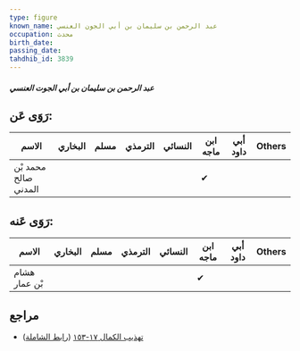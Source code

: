 ```yaml
---
type: figure
known_name: عبد الرحمن بن سليمان بن أبي الجون العنسي
occupation: محدث
birth_date:
passing_date:
tahdhib_id: 3839
---
```

##### عبد الرحمن بن سليمان بن أبي الجوت العنسي

## رَوَى عَن:
| الاسم                | البخاري | مسلم | الترمذي | النسائي | ابن ماجه | أبي داود | Others |
| -------------------- | ------- | ---- | ------- | ------- | -------- | -------- | ------ |
| محمد بْن صالح المدني |         |      |         |         | ✔        |          |        |
## رَوَى عَنه:
| الاسم         | البخاري | مسلم | الترمذي | النسائي | ابن ماجه | أبي داود | Others |
| ------------- | ------- | ---- | ------- | ------- | -------- | -------- | ------ |
| هشام بْن عمار |         |      |         |         | ✔        |          |        |
## مراجع
- [تهذيب الكمال ١٧-١٥٣](obsidian://open?vault=Tahdhib-al-Kamal&file=Figures/٣٨٣٩-عبد%20الرحمن%20بن%20سليمان%20بن%20أبي%20الجوت%20العنسي) ([رابط الشاملة](https://shamela.ws/book/3722/8703))